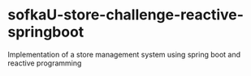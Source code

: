 # sofkaU-store-challenge-reactive-springboot
Implementation of a store management system using spring boot and reactive programming
